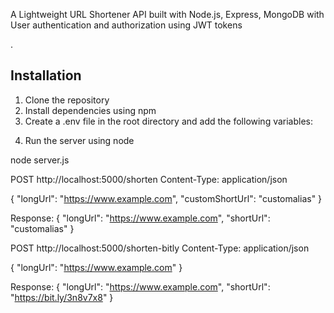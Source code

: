 A Lightweight URL Shortener API built with Node.js, Express, MongoDB
with User authentication and authorization using JWT tokens
<!-- Cloudinary for image uploads and Google Analytics for tracking URL clicks. -->
.

## Installation

1. Clone the repository
2. Install dependencies using npm
3. Create a .env file in the root directory and add the following variables:

<!-- MONGO_URI=mongodb+srv://<username>:<password>@<cluster-url>/<database-name>?retryWrites=true&w=majority
CLOUDINARY_CLOUD_NAME=<cloudinary-cloud-name>
CLOUDINARY_API_KEY=<cloudinary-api-key>
CLOUDINARY_API_SECRET=<cloudinary-api-secret> -->

4. Run the server using node

node server.js

POST http://localhost:5000/shorten
Content-Type: application/json

{
  "longUrl": "https://www.example.com",
  "customShortUrl": "customalias"
}

Response:
{
  "longUrl": "https://www.example.com",
  "shortUrl": "customalias"
}


POST http://localhost:5000/shorten-bitly
Content-Type: application/json

{
  "longUrl": "https://www.example.com"
}


Response:
{
  "longUrl": "https://www.example.com",
  "shortUrl": "https://bit.ly/3n8v7x8"
}